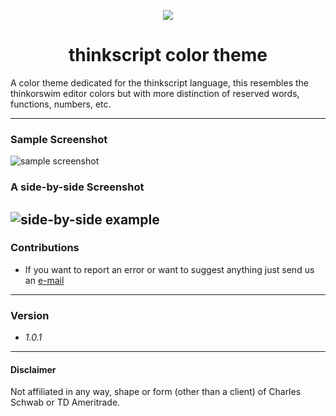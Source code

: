 
<p align="center"> <img src="https://private-user-images.githubusercontent.com/152681256/287559292-ebd82013-5c4e-4357-9a9e-30987cdb30fe.png?jwt=eyJhbGciOiJIUzI1NiIsInR5cCI6IkpXVCJ9.eyJpc3MiOiJnaXRodWIuY29tIiwiYXVkIjoicmF3LmdpdGh1YnVzZXJjb250ZW50LmNvbSIsImtleSI6ImtleTEiLCJleHAiOjE3MDE2NDg2MTEsIm5iZiI6MTcwMTY0ODMxMSwicGF0aCI6Ii8xNTI2ODEyNTYvMjg3NTU5MjkyLWViZDgyMDEzLTVjNGUtNDM1Ny05YTllLTMwOTg3Y2RiMzBmZS5wbmc_WC1BbXotQWxnb3JpdGhtPUFXUzQtSE1BQy1TSEEyNTYmWC1BbXotQ3JlZGVudGlhbD1BS0lBSVdOSllBWDRDU1ZFSDUzQSUyRjIwMjMxMjA0JTJGdXMtZWFzdC0xJTJGczMlMkZhd3M0X3JlcXVlc3QmWC1BbXotRGF0ZT0yMDIzMTIwNFQwMDA1MTFaJlgtQW16LUV4cGlyZXM9MzAwJlgtQW16LVNpZ25hdHVyZT1hZTkwNmZjNWRhY2MwZmQ3NTU0ZWRjNTdmMzY4OWRkNGM3NWI5NGYwMDUwMTUwNDBmOWFkMWM2ZTQ2YzM5ZjE2JlgtQW16LVNpZ25lZEhlYWRlcnM9aG9zdCZhY3Rvcl9pZD0wJmtleV9pZD0wJnJlcG9faWQ9MCJ9.f0YM6q3YejEgsZDdoXcMNlZrwR0pn_oZw29HcZMcDeo"> </p>
<h1  align="center"> thinkscript color theme </h1> 


A color theme dedicated for the thinkscript language, this resembles the thinkorswim editor colors but with more distinction of reserved words, functions, numbers, etc.

---
### Sample Screenshot
![sample screenshot](https://private-user-images.githubusercontent.com/152681256/287559305-c0fb492d-91d3-4bb5-99a9-246ab3a144fb.png?jwt=eyJhbGciOiJIUzI1NiIsInR5cCI6IkpXVCJ9.eyJpc3MiOiJnaXRodWIuY29tIiwiYXVkIjoicmF3LmdpdGh1YnVzZXJjb250ZW50LmNvbSIsImtleSI6ImtleTEiLCJleHAiOjE3MDE2NDg2MTEsIm5iZiI6MTcwMTY0ODMxMSwicGF0aCI6Ii8xNTI2ODEyNTYvMjg3NTU5MzA1LWMwZmI0OTJkLTkxZDMtNGJiNS05OWE5LTI0NmFiM2ExNDRmYi5wbmc_WC1BbXotQWxnb3JpdGhtPUFXUzQtSE1BQy1TSEEyNTYmWC1BbXotQ3JlZGVudGlhbD1BS0lBSVdOSllBWDRDU1ZFSDUzQSUyRjIwMjMxMjA0JTJGdXMtZWFzdC0xJTJGczMlMkZhd3M0X3JlcXVlc3QmWC1BbXotRGF0ZT0yMDIzMTIwNFQwMDA1MTFaJlgtQW16LUV4cGlyZXM9MzAwJlgtQW16LVNpZ25hdHVyZT0yZTYxNjZiYWU4YjhiNTQwNDkwMTlhYjIyYTc5NzFmNDhjMTUwZWE5ZGUzNzVmOTIzZDU2OGQ0ZDM4ODM2YjlhJlgtQW16LVNpZ25lZEhlYWRlcnM9aG9zdCZhY3Rvcl9pZD0wJmtleV9pZD0wJnJlcG9faWQ9MCJ9.ZABNplabRd_R5RBUBkwpmefTSkmKHYp7A2lWB7N8Y3s)

### A side-by-side Screenshot
![side-by-side example](https://private-user-images.githubusercontent.com/152681256/287559298-28acc508-0f43-4130-aeb0-85046cc98e87.png?jwt=eyJhbGciOiJIUzI1NiIsInR5cCI6IkpXVCJ9.eyJpc3MiOiJnaXRodWIuY29tIiwiYXVkIjoicmF3LmdpdGh1YnVzZXJjb250ZW50LmNvbSIsImtleSI6ImtleTEiLCJleHAiOjE3MDE2NDg2MTEsIm5iZiI6MTcwMTY0ODMxMSwicGF0aCI6Ii8xNTI2ODEyNTYvMjg3NTU5Mjk4LTI4YWNjNTA4LTBmNDMtNDEzMC1hZWIwLTg1MDQ2Y2M5OGU4Ny5wbmc_WC1BbXotQWxnb3JpdGhtPUFXUzQtSE1BQy1TSEEyNTYmWC1BbXotQ3JlZGVudGlhbD1BS0lBSVdOSllBWDRDU1ZFSDUzQSUyRjIwMjMxMjA0JTJGdXMtZWFzdC0xJTJGczMlMkZhd3M0X3JlcXVlc3QmWC1BbXotRGF0ZT0yMDIzMTIwNFQwMDA1MTFaJlgtQW16LUV4cGlyZXM9MzAwJlgtQW16LVNpZ25hdHVyZT0yMTcyYjZlZTI1ZjVmMDFhZDI5NmU5OWY1YzhkMzQ4OWJmZGJiZDE3MTVkZWUzNGVkMzNkMmE1MWUwYjIzNzM2JlgtQW16LVNpZ25lZEhlYWRlcnM9aG9zdCZhY3Rvcl9pZD0wJmtleV9pZD0wJnJlcG9faWQ9MCJ9.ASjWUULTO6x750uNvVFmz5yFmuq2Gvsl2ZjJEZV1cMo)
---

### Contributions

- If you want to report an error or want to suggest anything just send us an [e-mail](mailto:tools@ridertradingtools.com)

---

### Version 
- *1.0.1*

- ---
#### Disclaimer
Not affiliated in any way, shape or form (other than a client) of Charles Schwab or TD Ameritrade.

